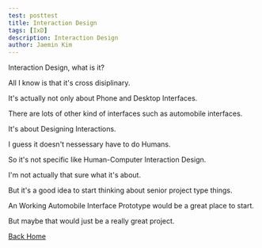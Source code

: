 ```yaml
---
test: posttest
title: Interaction Design
tags: [IxD]
description: Interaction Design
author: Jaemin Kim
---
```


Interaction Design, what is it?

All I know is that it's cross disiplinary.

It's actually not only about Phone and Desktop Interfaces.

There are lots of other kind of interfaces such as automobile interfaces. 

It's about Designing Interactions.

I guess it doesn't nessessary have to do Humans.

So it's not specific like Human-Computer Interaction Design.

I'm not actually that sure what it's about.

But it's a good idea to start thinking about senior project type things.

An Working Automobile Interface Prototype would be a great place to start.

But maybe that would just be a really great project.



[Back Home](https://jaemnkm.github.io/jekyll-now/)
